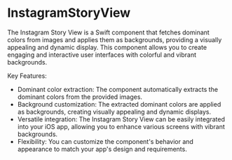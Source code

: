 # InstagramStoryView

The Instagram Story View is a Swift component that fetches dominant colors from images and applies them as backgrounds, providing a visually appealing and dynamic display. This component allows you to create engaging and interactive user interfaces with colorful and vibrant backgrounds.

Key Features:
- Dominant color extraction: The component automatically extracts the dominant colors from the provided images.
- Background customization: The extracted dominant colors are applied as backgrounds, creating visually appealing and dynamic displays.
- Versatile integration: The Instagram Story View can be easily integrated into your iOS app, allowing you to enhance various screens with vibrant backgrounds.
- Flexibility: You can customize the component's behavior and appearance to match your app's design and requirements.
